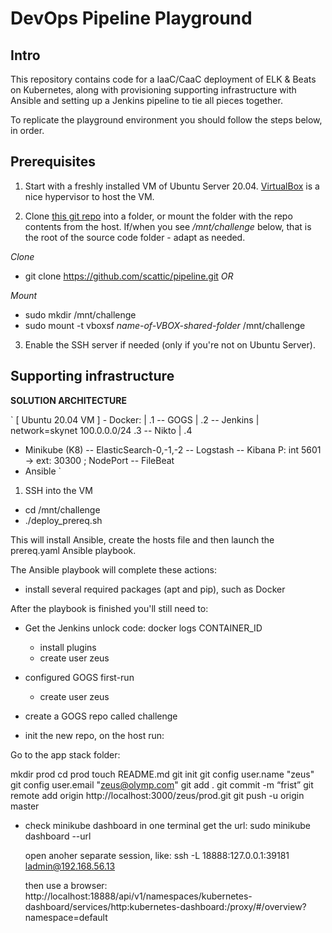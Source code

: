 DevOps Pipeline Playground
==========================

Intro
-----

This repository contains code for a IaaC/CaaC deployment of ELK & Beats on Kubernetes, along with provisioning
supporting infrastructure with Ansible and setting up a Jenkins pipeline to tie all pieces together.

To replicate the playground environment you should follow the steps below, in order.

Prerequisites
-------------

1. Start with a freshly installed VM of Ubuntu Server 20.04. [VirtualBox](https://www.virtualbox.org/) is a nice hypervisor to host the VM.

2. Clone [this git repo](https://github.com/scattic/pipeline) into a folder, or mount the folder with the repo contents from the host. If/when you see */mnt/challenge* below, that is the root of the source code folder - adapt as needed. 

*Clone*
* git clone https://github.com/scattic/pipeline.git _OR_

*Mount*
* sudo mkdir /mnt/challenge
* sudo mount -t vboxsf _name-of-VBOX-shared-folder_ /mnt/challenge

3. Enable the SSH server if needed (only if you're not on Ubuntu Server).

Supporting infrastructure
-------------------------

**SOLUTION ARCHITECTURE**

`
[ Ubuntu 20.04 VM ]
	- Docker:          |                                .1
   -- GOGS           |                                .2
   -- Jenkins        | network=skynet 100.0.0.0/24    .3
   -- Nikto          |                                .4
  - Minikube (K8)
   -- ElasticSearch-0,-1,-2
   -- Logstash
   -- Kibana                                                P: int 5601 -> ext: 30300 ; NodePort
   -- FileBeat
  - Ansible
`

1. SSH into the VM

  * cd /mnt/challenge
  * ./deploy_prereq.sh

This will install Ansible, create the hosts file and then launch the prereq.yaml Ansible playbook.

The Ansible playbook will complete these actions:
* install several required packages (apt and pip), such as Docker


After the playbook is finished you'll still need to:

- Get the Jenkins unlock code:
  docker logs CONTAINER_ID
  - install plugins
  - create user zeus

- configured GOGS first-run
  - create user zeus
- create a GOGS repo called challenge

- init the new repo, on the host run:

Go to the app stack folder:

mkdir prod
cd prod
touch README.md
git init
git config user.name "zeus"
git config user.email "zeus@olymp.com"
git add .
git commit -m “frist”
git remote add origin http://localhost:3000/zeus/prod.git
git push -u origin master

- check minikube dashboard
  in one terminal get the url:
  sudo minikube dashboard --url

  open anoher separate session, like:
  ssh -L 18888:127.0.0.1:39181 ladmin@192.168.56.13

  then use a browser:  
  http://localhost:18888/api/v1/namespaces/kubernetes-dashboard/services/http:kubernetes-dashboard:/proxy/#/overview?namespace=default
  
  

